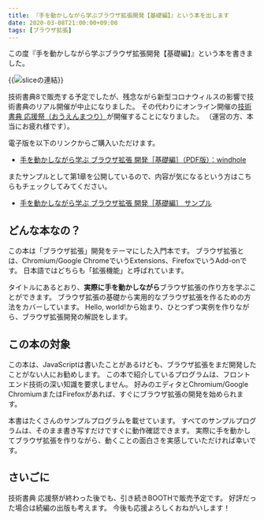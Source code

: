 ```yaml
---
title: 『手を動かしながら学ぶブラウザ拡張開発【基礎編】』という本を出します
date: 2020-03-08T21:00:00+09:00
tags: [ブラウザ拡張]
---
```


この度『手を動かしながら学ぶブラウザ拡張開発【基礎編】』という本を書きました。

{{<img alt="sliceの連結" src="./book-cover.png">}}

技術書典8で販売する予定でしたが、残念ながら新型コロナウィルスの影響で技術書典のリアル開催が中止になりました。
その代わりにオンライン開催の[技術書典 応援祭（おうえんまつり）][cheering-tbf]が開催することになりました。
（運営の方、本当にお疲れ様です）。

電子版を以下のリンクからご購入いただけます。

- [手を動かしながら学ぶ ブラウザ拡張 開発［基礎編］（PDF版）：windhole](https://techbookfest.org/product/5629988065771520)

またサンプルとして第1章を公開しているので、内容が気になるという方はこちらもチェックしてみてください。

- [手を動かしながら学ぶ ブラウザ拡張 開発［基礎編］ サンプル](https://drive.google.com/file/d/1_FTjv26LksrpwT0fdHIvDm0TKd1j8w5T/view)

## どんな本なの？

この本は「ブラウザ拡張」開発をテーマにした入門本です。
ブラウザ拡張とは、Chromium/Google ChromeでいうExtensions、FirefoxでいうAdd-onです。
日本語ではどちらも「拡張機能」と呼ばれています。

タイトルにあるとおり、**実際に手を動かしながら**ブラウザ拡張の作り方を学ぶことができます。
ブラウザ拡張の基礎から実用的なブラウザ拡張を作るための方法をカバーしています。
Hello, world!から始まり、ひとつずつ実例を作りながら、ブラウザ拡張開発の解説をします。

## この本の対象

この本は、JavaScriptは書いたことがあるけども、ブラウザ拡張をまだ開発したことがない人にお勧めします。
この本で紹介しているプログラムは、フロントエンド技術の深い知識を要求しません。
好みのエディタとChromium/Google ChromiumまたはFirefoxがあれば、すぐにブラウザ拡張の開発を始められます。

本書はたくさんのサンプルプログラムを載せています。
すべてのサンプルプログラムは、そのまま書き写すだけですぐに動作確認できます。
実際に手を動かしてブラウザ拡張を作りながら、動くことの面白さを実感していただければ幸いです。

## さいごに

技術書典 応援祭が終わった後でも、引き続きBOOTHで販売予定です。
好評だった場合は続編の出版も考えます。
今後も応援よろしくおねがいします！

[cheering-tbf]: https://blog.techbookfest.org/2020/02/28/cheering-tbf/
